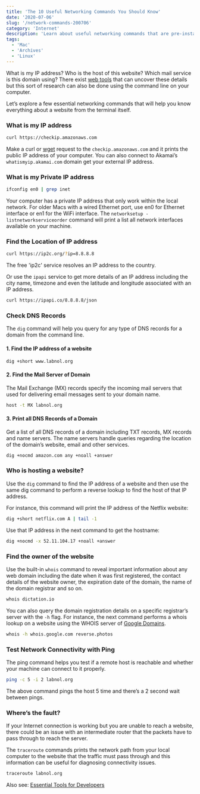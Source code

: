```yaml
---
title: 'The 10 Useful Networking Commands You Should Know'
date: '2020-07-06'
slug: '/network-commands-200706'
category: 'Internet'
description: 'Learn about useful networking commands that are pre-installed on your computer and will help you know everything about a website.'
tags:
  - 'Mac'
  - 'Archives'
  - 'Linux'
---
```


What is my IP address? Who is the host of this website? Which mail service is this domain using? There exist [web tools](/internet/tools/best-online-tools-for-webmasters-know-everything-about-websites/2744/) that can uncover these details but this sort of research can also be done using the command line on your computer.

Let’s explore a few essential networking commands that will help you know everything about a website from the terminal itself.

### What is my IP address

```bash
curl https://checkip.amazonaws.com
```

Make a curl or [wget](/software/wget-command-examples/28750/) request to the `checkip.amazonaws.com` and it prints the public IP address of your computer. You can also connect to Akamai’s `whatismyip.akamai.com` domain get your external IP address.

### What is my Private IP address

```bash
ifconfig en0 | grep inet
```

Your computer has a private IP address that only work within the local network. For older Macs with a wired Ethernet port, use en0 for Ethernet interface or en1 for the WiFi interface. The `networksetup -listnetworkserviceorder` command will print a list all network interfaces available on your machine.

### Find the Location of IP address

```bash
curl https://ip2c.org/?ip=8.8.8.8
```

The free 'ip2c' service resolves an IP address to the country.

Or use the `ipapi` service to get more details of an IP address including the city name, timezone and even the latitude and longitude associated with an IP address.

```bash
curl https://ipapi.co/8.8.8.8/json
```

### Check DNS Records

The `dig` command will help you query for any type of DNS records for a domain from the command line.

#### 1. Find the IP address of a website

```bash
dig +short www.labnol.org
```

#### 2. Find the Mail Server of Domain

The Mail Exchange (MX) records specify the incoming mail servers that used for delivering email messages sent to your domain name.

```bash
host -t MX labnol.org
```

#### 3. Print all DNS Records of a Domain

Get a list of all DNS records of a domain including TXT records, MX records and name servers. The name servers handle queries regarding the location of the domain’s website, email and other services.

```bash
dig +nocmd amazon.com any +noall +answer
```

### Who is hosting a website?

Use the `dig` command to find the IP address of a website and then use the same dig command to perform a reverse lookup to find the host of that IP address.

For instance, this command will print the IP address of the Netflix website:

```bash
dig +short netflix.com A | tail -1
```

Use that IP address in the next command to get the hostname:

```bash
dig +nocmd -x 52.11.104.17 +noall +answer
```

### Find the owner of the website

Use the built-in `whois` command to reveal important information about any web domain including the date when it was first registered, the contact details of the website owner, the expiration date of the domain, the name of the domain registrar and so on.

```bash
whois dictation.io
```

You can also query the domain registration details on a specific registrar’s server with the `-h` flag. For instance, the next command performs a whois lookup on a website using the WHOIS server of [Google Domains](/internet/google-domains-review/30355/).

```bash
whois -h whois.google.com reverse.photos
```

### Test Network Connectivity with Ping

The ping command helps you test if a remote host is reachable and whether your machine can connect to it properly.

```bash
ping -c 5 -i 2 labnol.org
```

The above command pings the host 5 time and there’s a 2 second wait between pings.

### Where’s the fault?

If your Internet connection is working but you are unable to reach a website, there could be an issue with an intermediate router that the packets have to pass through to reach the server.

The `traceroute` commands prints the network path from your local computer to the website that the traffic must pass through and this information can be useful for diagnosing connectivity issues.

```bash
traceroute labnol.org
```

Also see: [Essential Tools for Developers](/internet/useful-tools-for-programmers/29227/)
